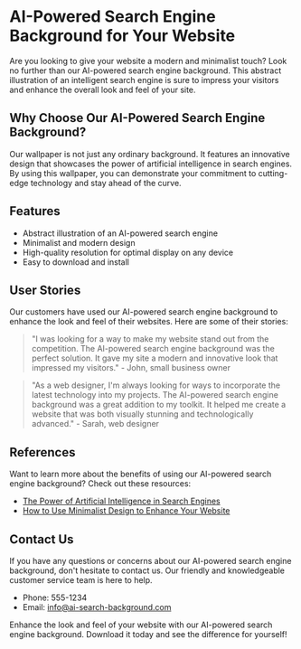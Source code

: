 <!--font:Alegreya-->

# AI-Powered Search Engine Background for Your Website

Are you looking to give your website a modern and minimalist touch? Look no further than our AI-powered search engine background. This abstract illustration of an intelligent search engine is sure to impress your visitors and enhance the overall look and feel of your site.

## Why Choose Our AI-Powered Search Engine Background?

Our wallpaper is not just any ordinary background. It features an innovative design that showcases the power of artificial intelligence in search engines. By using this wallpaper, you can demonstrate your commitment to cutting-edge technology and stay ahead of the curve.

## Features

- Abstract illustration of an AI-powered search engine
- Minimalist and modern design
- High-quality resolution for optimal display on any device
- Easy to download and install

## User Stories

Our customers have used our AI-powered search engine background to enhance the look and feel of their websites. Here are some of their stories:

> "I was looking for a way to make my website stand out from the competition. The AI-powered search engine background was the perfect solution. It gave my site a modern and innovative look that impressed my visitors." - John, small business owner

> "As a web designer, I'm always looking for ways to incorporate the latest technology into my projects. The AI-powered search engine background was a great addition to my toolkit. It helped me create a website that was both visually stunning and technologically advanced." - Sarah, web designer

## References

Want to learn more about the benefits of using our AI-powered search engine background? Check out these resources:

- [The Power of Artificial Intelligence in Search Engines](#)
- [How to Use Minimalist Design to Enhance Your Website](#)

## Contact Us

If you have any questions or concerns about our AI-powered search engine background, don't hesitate to contact us. Our friendly and knowledgeable customer service team is here to help.

- Phone: 555-1234
- Email: info@ai-search-background.com

Enhance the look and feel of your website with our AI-powered search engine background. Download it today and see the difference for yourself!

<!--

Write me content for website with wallpaper which alt text is:

"A wallpaper featuring an abstract illustration of an AI-powered search engine, with a minimalist and modern design."

The name/title of the page should not be 1:1 copy of the alt text but rather a real content of the website which is using this wallpaper.

- Use markdown format 
- Start with heading
- Heading should be short and concise
- The content should look like a real website 
- The website should not be about the wallpaper, wallpaper is just a related background
- Heading should be contain work "wallpaper" or "background"
- Include real sections like references, contact, user stories, etc. use things relevant to the page purpose.
- Feel free to use structure like headings, bullets, numbering, blockquotes, paragraphs, horizontal lines, etc.
- You can use formatting like bold or _italic_
- You can include UTF-8 emojis
- Links should be only #hash anchors (and you can refer to the document itself)
- Do not include images


---


# AI-Powered Search Engine Background for Your Website

Are you looking to give your website a modern and minimalist touch? Look no further than our AI-powered search engine background. This abstract illustration of an intelligent search engine is sure to impress your visitors and enhance the overall look and feel of your site.

## Why Choose Our AI-Powered Search Engine Background?

Our wallpaper is not just any ordinary background. It features an innovative design that showcases the power of artificial intelligence in search engines. By using this wallpaper, you can demonstrate your commitment to cutting-edge technology and stay ahead of the curve.

## Features

- Abstract illustration of an AI-powered search engine
- Minimalist and modern design
- High-quality resolution for optimal display on any device
- Easy to download and install

## User Stories

Our customers have used our AI-powered search engine background to enhance the look and feel of their websites. Here are some of their stories:

> "I was looking for a way to make my website stand out from the competition. The AI-powered search engine background was the perfect solution. It gave my site a modern and innovative look that impressed my visitors." - John, small business owner

> "As a web designer, I'm always looking for ways to incorporate the latest technology into my projects. The AI-powered search engine background was a great addition to my toolkit. It helped me create a website that was both visually stunning and technologically advanced." - Sarah, web designer

## References

Want to learn more about the benefits of using our AI-powered search engine background? Check out these resources:

- [The Power of Artificial Intelligence in Search Engines](#)
- [How to Use Minimalist Design to Enhance Your Website](#)

## Contact Us

If you have any questions or concerns about our AI-powered search engine background, don't hesitate to contact us. Our friendly and knowledgeable customer service team is here to help.

- Phone: 555-1234
- Email: info@ai-search-background.com

Enhance the look and feel of your website with our AI-powered search engine background. Download it today and see the difference for yourself!

-->
